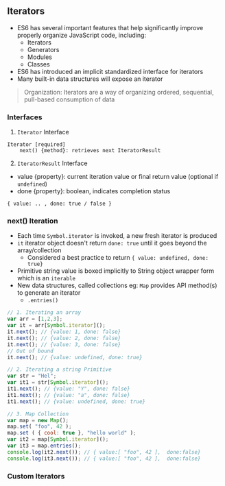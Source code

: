 ## Iterators
- ES6 has several important features that help significantly improve properly organize JavaScript code, including:
  - Iterators
  - Generators
  - Modules
  - Classes
- ES6 has introduced an implicit standardized interface for iterators
- Many built-in data structures will expose an iterator

> Organization: Iterators are a way of organizing ordered, sequential, pull-based consumption of data

### Interfaces

1. `Iterator` Interface
```
Iterator [required]
    next() {method}: retrieves next IteratorResult
```

2. `IteratorResult` Interface
  - value {property}: current iteration value or final return value  (optional if `undefined`)
  - done {property}: boolean, indicates completion status

  ```
  { value: .. , done: true / false }
  ```

### next() Iteration
- Each time `Symbol.iterator` is invoked, a new fresh iterator is produced
- `it` iterator object doesn't return `done: true` until it goes beyond the array/collection
  - Considered a best practice to return `{ value: undefined, done: true}`
- Primitive string value is boxed implicitly to String object wrapper form which is an `iterable`
- New data structures, called collections eg: `Map` provides API method(s) to generate an iterator
  - `.entries()`

```js
// 1. Iterating an array
var arr = [1,2,3];
var it = arr[Symbol.iterator]();
it.next(); // {value: 1, done: false}
it.next(); // {value: 2, done: false}
it.next(); // {value: 3, done: false}
// Out of bound
it.next(); // {value: undefined, done: true}

// 2. Iterating a string Primitive
var str = "Hel";
var it1 = str[Symbol.iterator]();
it1.next(); // {value: "Y", done: false}
it1.next(); // {value: "a", done: false}
it1.next(); // {value: undefined, done: true}

// 3. Map Collection
var map = new Map();
map.set( "foo", 42 );
map.set ( { cool: true }, "hello world" );
var it2 = map[Symbol.iterator]();
var it3 = map.entries();
console.log(it2.next()); // { value:[ "foo", 42 ],  done:false}
console.log(it3.next()); // { value:[ "foo", 42 ],  done:false}
```

### Custom Iterators
